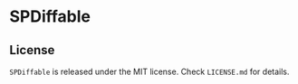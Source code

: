 # SPDiffable

## License

`SPDiffable` is released under the MIT license. Check `LICENSE.md` for details.
